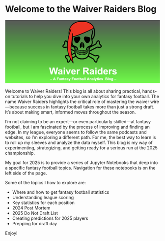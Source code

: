 # Welcome to the Waiver Raiders Blog

![waiver raiders](logo.png)

Welcome to Waiver Raiders! This blog is all about sharing practical, hands-on tutorials to help you dive into your own analytics for fantasy football. The name Waiver Raiders highlights the critical role of mastering the waiver wire—because success in fantasy football takes more than just a strong draft. It’s about making smart, informed moves throughout the season.

I’m not claiming to be an expert—or even particularly skilled—at fantasy football, but I am fascinated by the process of improving and finding an edge. In my league, everyone seems to follow the same podcasts and websites, so I’m exploring a different path. For me, the best way to learn is to roll up my sleeves and analyze the data myself. This blog is my way of experimenting, strategizing, and getting ready for a serious run at the 2025 championship.

My goal for 2025 is to provide a series of Jupyter Notebooks that deep into a specific fantasy football topics. Navigation for these notebooks is on the left side of the page.

Some of the topics I how to explore are:

* Where and how to get fantasy football statistics
* Understanding league scoring
* Key statistics for each position
* 2024 Post Mortem
* 2025 Do Not Draft List
* Creating predictions for 2025 players
* Prepping for draft day

Enjoy!